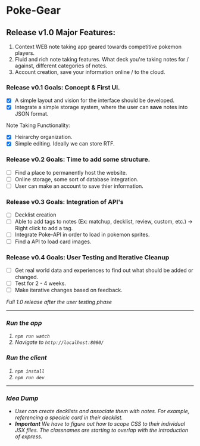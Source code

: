 # Poke-Gear
## Release v1.0 Major Features:
1. Context WEB note taking app geared towards competitive pokemon players.
2. Fluid and rich note taking features. What deck you're taking notes for / against, different categories of notes.
3. Account creation, save your information online / to the cloud.

### Release v0.1 Goals: Concept & First UI.
- [X] A simple layout and vision for the interface should be developed.
- [X] Integrate a simple storage system, where the user can **save** notes into JSON format.

Note Taking Functionality:
- [X] Heirarchy organization.
- [X] Simple editing. Ideally we can store RTF.

### Release v0.2 Goals: Time to add some structure.
- [ ] Find a place to permanently host the website.
- [ ] Online storage, some sort of database integration.
- [ ] User can make an account to save thier information.

### Release v0.3 Goals: Integration of API's
- [ ] Decklist creation
- [ ] Able to add tags to notes (Ex: matchup, decklist, review, custom, etc.) -> Right click to add a tag.
- [ ] Integrate Poke-API in order to load in pokemon sprites.
- [ ] Find a API to load card images.

### Release v0.4 Goals: User Testing and Iterative Cleanup
- [ ] Get real world data and experiences to find out what should be added or changed.
- [ ] Test for 2 - 4 weeks.
- [ ] Make iterative changes based on feedback.

<i>Full 1.0 release after the user testing phase<i/>

---

### Run the app
1. ```npm run watch```
2. Navigate to ```http://localhost:8080/```


### Run the client
1. ```npm install```
2. ```npm run dev```

--- 

### Idea Dump
- User can create decklists and associate them with notes. For example, referencing a specicic card in their decklist.
- **Important** We have to figure out how to scope CSS to their individual JSX files. The classnames are starting to overlap with the introduction of express.